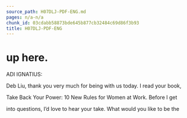 ```yaml
---
source_path: H07DLJ-PDF-ENG.md
pages: n/a-n/a
chunk_id: 03cdabb58873bde645b877cb32484c69d86f3b93
title: H07DLJ-PDF-ENG
---
```

# up here.

ADI IGNATIUS:

Deb Liu, thank you very much for being with us today. I read your book,

Take Back Your Power: 10 New Rules for Women at Work. Before I get

into questions, I’d love to hear your take. What would you like to be the
